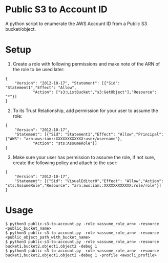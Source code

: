 # Public S3 to Account ID

A python script to enumerate the AWS Account ID from a Public S3 bucket/object.

# Setup

1. Create a role with following permissions and make note of the ARN of the role to be used later:
```
{
    "Version": "2012-10-17", "Statement": [{"Sid": "Statement1","Effect": "Allow",
            "Action": ["s3:ListBucket","s3:GetObject"],"Resource": "*"}]
}
```
2. To its Trust Relationship, add permission for your user to assume the role:
```
{
    "Version": "2012-10-17",
    "Statement": [{"Sid": "Statement1","Effect": "Allow","Principal": {"AWS": "arn:aws:iam::XXXXXXXXXXXX:user/username"},
            "Action": "sts:AssumeRole"}]
}
```
3. Make sure your user has permission to assume the role, if not sure, create the following policy and attach to the user:
```
{
    "Version": "2012-10-17",
    "Statement": [{"Sid": "VisualEditor0","Effect": "Allow","Action": "sts:AssumeRole","Resource": "arn:aws:iam::XXXXXXXXXXXX:role/role"}]
}
```


# Usage

```
$ python3 public-s3-to-account.py -role <assume_role_arn> -resource <public_bucket_name>
$ python3 public-s3-to-account.py -role <assume_role_arn> -resource <public_object_path_with_bucket_name>
$ python3 public-s3-to-account.py -role <assume_role_arn> -resource bucket1,bucket2,object1,object2 -debug 1
$ python3 public-s3-to-account.py -role <assume_role_arn> -resource bucket1,bucket2,object1,object2 -debug 1 -profile <awscli_profile>
```
